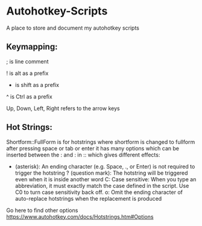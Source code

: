 # Autohotkey-Scripts
A place to store and document my autohotkey scripts

## Keymapping:

; is line comment

! is alt as a prefix

+ is shift as a prefix

^ is Ctrl as a prefix

Up, Down, Left, Right refers to the arrow keys


## Hot Strings:
Shortform::FullForm is for hotstrings where shortform is changed to fullform after pressing space or tab or enter
it has many options which can be inserted between the : and : in :: which gives different effects:
* (asterisk): An ending character (e.g. Space, ., or Enter) is not required to trigger the hotstring
? (question mark): The hotstring will be triggered even when it is inside another word
C: Case sensitive: When you type an abbreviation, it must exactly match the case defined in the script. Use C0 to turn case sensitivity back off.
o: Omit the ending character of auto-replace hotstrings when the replacement is produced

Go here to find other options
https://www.autohotkey.com/docs/Hotstrings.htm#Options
